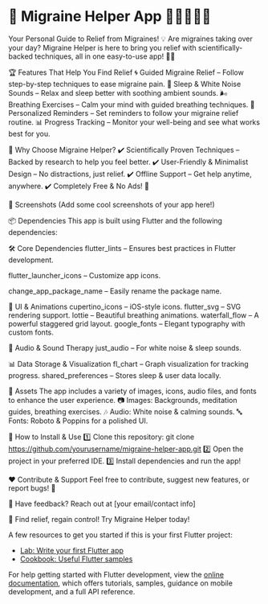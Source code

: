 
# 🌟 Migraine Helper App 🧘‍♂️💆‍♀️🎶
Your Personal Guide to Relief from Migraines! 💡
Are migraines taking over your day? Migraine Helper is here to bring you relief with scientifically-backed techniques, all in one easy-to-use app! 🌿✨

🏆 Features That Help You Find Relief
🌀 Guided Migraine Relief – Follow step-by-step techniques to ease migraine pain.
🎵 Sleep & White Noise Sounds – Relax and sleep better with soothing ambient sounds.
🌬️ Breathing Exercises – Calm your mind with guided breathing techniques.
📅 Personalized Reminders – Set reminders to follow your migraine relief routine.
📊 Progress Tracking – Monitor your well-being and see what works best for you.

🎯 Why Choose Migraine Helper?
✔️ Scientifically Proven Techniques – Backed by research to help you feel better.
✔️ User-Friendly & Minimalist Design – No distractions, just relief.
✔️ Offline Support – Get help anytime, anywhere.
✔️ Completely Free & No Ads! 🚀

📸 Screenshots
(Add some cool screenshots of your app here!)


📦 Dependencies
This app is built using Flutter and the following dependencies:

🛠️ Core Dependencies
flutter_lints – Ensures best practices in Flutter development.

flutter_launcher_icons – Customize app icons.

change_app_package_name – Easily rename the package name.

🎨 UI & Animations
cupertino_icons – iOS-style icons.
flutter_svg – SVG rendering support.
lottie – Beautiful breathing animations.
waterfall_flow – A powerful staggered grid layout.
google_fonts – Elegant typography with custom fonts.

🎵 Audio & Sound Therapy
just_audio – For white noise & sleep sounds.

📊 Data Storage & Visualization
fl_chart – Graph visualization for tracking progress.
shared_preferences – Stores sleep & user data locally.

🎨 Assets
The app includes a variety of images, icons, audio files, and fonts to enhance the user experience.
📷 Images: Backgrounds, meditation guides, breathing exercises.
🎶 Audio: White noise & calming sounds.
🔤 Fonts: Roboto & Poppins for a polished UI.

🔧 How to Install & Use
1️⃣ Clone this repository:
git clone https://github.com/yourusername/migraine-helper-app.git
2️⃣ Open the project in your preferred IDE.
3️⃣ Install dependencies and run the app!

❤️ Contribute & Support
Feel free to contribute, suggest new features, or report bugs! 🙌

📧 Have feedback? Reach out at [your email/contact info]

🚀 Find relief, regain control! Try Migraine Helper today!

A few resources to get you started if this is your first Flutter project:

- [Lab: Write your first Flutter app](https://docs.flutter.dev/get-started/codelab)
- [Cookbook: Useful Flutter samples](https://docs.flutter.dev/cookbook)

For help getting started with Flutter development, view the
[online documentation](https://docs.flutter.dev/), which offers tutorials,
samples, guidance on mobile development, and a full API reference.
